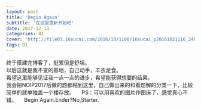 ```yaml
---
layout: post
title: 'Begin Again'
subtitle: '在这里重新开始吧'
date: 2017-12-13
categories: OI
cover: 'http://file03.16sucai.com/2016/10/1100/16sucai_p20161021116_248.JPG'
tags: OI
---
```

终于搭建完博客了，挺累但是舒坦。    
以后这就是我不变的基地，自己动手，丰衣足食。    
希望这里能够见证我一点一点的进步，希望能获得想要的结果。    
我会把NOIP2017后做的题都粘到这里，自己做出来的和看题解的分类一下，比较简单的就单独盖一个楼存放。    
PS：可以用喜欢的图片作图床了，感觉真心不错。     
Begin Again.Ender?No,Starter.
